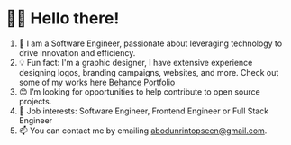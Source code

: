 # 👋🏾 Hello there!
1. 👷 I am a Software Engineer, passionate about leveraging technology to drive innovation and efficiency.
2. 💡 Fun fact: I'm a graphic designer, I have extensive experience designing logos, branding campaigns, websites, and more. Check out some of my works here <a href="http://www.behance.net/topseen">Behance Portfolio</a>
3. 😊 I’m looking for opportunities to help contribute to open source projects.
4. 💼 Job interests: Software Engineer, Frontend Engineer or Full Stack Engineer
5. 📫 You can contact me by emailing abodunrintopseen@gmail.com.

<!---
<!---
Topseen-a/Topseen-a is a ✨ special ✨ repository because its `README.md` (this file) appears on your GitHub profile.
You can click the Preview link to take a look at your changes.
--->
